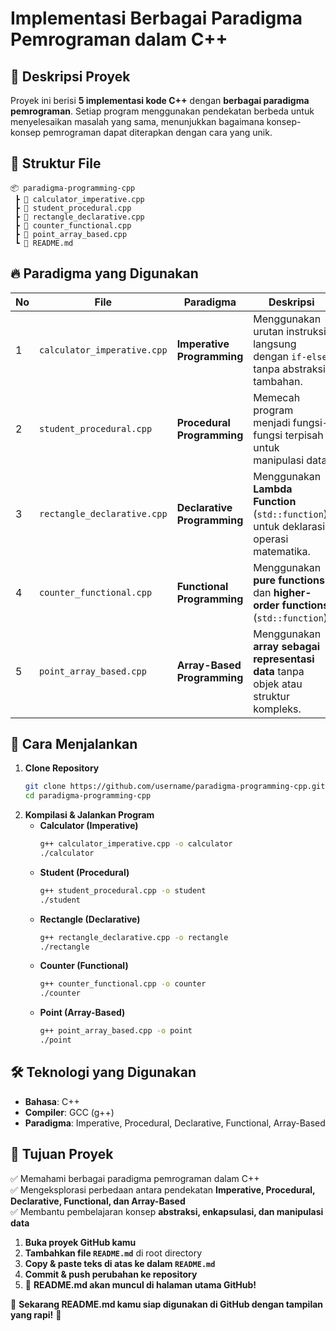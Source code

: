 
# **Implementasi Berbagai Paradigma Pemrograman dalam C++**

## 📌 Deskripsi Proyek  
Proyek ini berisi **5 implementasi kode C++** dengan **berbagai paradigma pemrograman**. Setiap program menggunakan pendekatan berbeda untuk menyelesaikan masalah yang sama, menunjukkan bagaimana konsep-konsep pemrograman dapat diterapkan dengan cara yang unik.  

## 📂 Struktur File  
```
📦 paradigma-programming-cpp
 ┣ 📜 calculator_imperative.cpp
 ┣ 📜 student_procedural.cpp
 ┣ 📜 rectangle_declarative.cpp
 ┣ 📜 counter_functional.cpp
 ┣ 📜 point_array_based.cpp
 ┗ 📜 README.md
```

## 🔥 Paradigma yang Digunakan  
| No | File | Paradigma | Deskripsi |
|----|------|----------|-----------|
| 1  | `calculator_imperative.cpp` | **Imperative Programming** | Menggunakan urutan instruksi langsung dengan `if-else` tanpa abstraksi tambahan. |
| 2  | `student_procedural.cpp` | **Procedural Programming** | Memecah program menjadi fungsi-fungsi terpisah untuk manipulasi data. |
| 3  | `rectangle_declarative.cpp` | **Declarative Programming** | Menggunakan **Lambda Function** (`std::function`) untuk deklarasi operasi matematika. |
| 4  | `counter_functional.cpp` | **Functional Programming** | Menggunakan **pure functions** dan **higher-order functions** (`std::function`). |
| 5  | `point_array_based.cpp` | **Array-Based Programming** | Menggunakan **array sebagai representasi data** tanpa objek atau struktur kompleks. |

## 🚀 Cara Menjalankan  
1. **Clone Repository**  
   ```sh
   git clone https://github.com/username/paradigma-programming-cpp.git
   cd paradigma-programming-cpp
   ```
2. **Kompilasi & Jalankan Program**  
   - **Calculator (Imperative)**  
     ```sh
     g++ calculator_imperative.cpp -o calculator
     ./calculator
     ```
   - **Student (Procedural)**  
     ```sh
     g++ student_procedural.cpp -o student
     ./student
     ```
   - **Rectangle (Declarative)**  
     ```sh
     g++ rectangle_declarative.cpp -o rectangle
     ./rectangle
     ```
   - **Counter (Functional)**  
     ```sh
     g++ counter_functional.cpp -o counter
     ./counter
     ```
   - **Point (Array-Based)**  
     ```sh
     g++ point_array_based.cpp -o point
     ./point
     ```

## 🛠 Teknologi yang Digunakan  
- **Bahasa**: C++  
- **Compiler**: GCC (g++)  
- **Paradigma**: Imperative, Procedural, Declarative, Functional, Array-Based  

## 📌 Tujuan Proyek  
✅ Memahami berbagai paradigma pemrograman dalam C++  
✅ Mengeksplorasi perbedaan antara pendekatan **Imperative, Procedural, Declarative, Functional, dan Array-Based**  
✅ Membantu pembelajaran konsep **abstraksi, enkapsulasi, dan manipulasi data**  

1. **Buka proyek GitHub kamu**  
2. **Tambahkan file `README.md`** di root directory  
3. **Copy & paste teks di atas ke dalam `README.md`**  
4. **Commit & push perubahan ke repository**  
5. 🎉 **README.md akan muncul di halaman utama GitHub!**  

🚀 **Sekarang README.md kamu siap digunakan di GitHub dengan tampilan yang rapi!** 🚀
